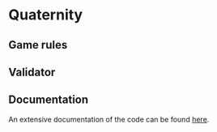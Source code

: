 # Quaternity

## Game rules

## Validator

## Documentation
An extensive documentation of the code can be found [here](https://borroot.github.io/quaternity/files.html).
